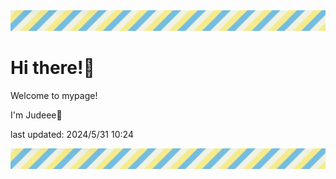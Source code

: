 <!-- Header image -->
<img src="./pokemon/pokemon_30.png" width="1000">

# Hi there!👋

Welcome to mypage!

I'm Judeee🐷

last updated: 2024/5/31 10:24

<!-- Footer image -->
<img src="./pokemon/pokemon_30.png" width="1000">

